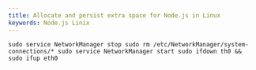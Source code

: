 ```yaml
---
title: Allocate and persist extra space for Node.js in Linux
keywords: Node.js Linix
---
```


`sudo service NetworkManager stop
sudo rm /etc/NetworkManager/system-connections/*
sudo service NetworkManager start
sudo ifdown th0 && sudo ifup eth0`